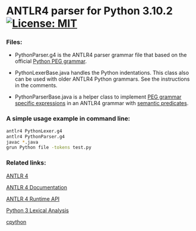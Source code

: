 # ANTLR4 parser for Python 3.10.2 &nbsp; [![License: MIT](https://img.shields.io/badge/License-MIT-yellow.svg)](https://opensource.org/licenses/MIT)

### Files:
 - PythonParser.g4
   is the ANTLR4 parser grammar file that based on the official [Python PEG grammar](https://docs.python.org/3.10/reference/grammar.html).

 - PythonLexerBase.java
   handles the Python indentations.
   This class also can be used with older ANTLR4 Python grammars.
   See the instructions in the comments.

 - PythonParserBase.java
   is a helper class to implement [PEG grammar specific expressions](https://www.python.org/dev/peps/pep-0617/) in an ANTLR4 grammar 
   with [semantic predicates](https://github.com/antlr/antlr4/blob/master/doc/predicates.md).


### A simple usage example in command line:
```bash
antlr4 PythonLexer.g4
antlr4 PythonParser.g4
javac *.java
grun Python file -tokens test.py
```


### Related links:
[ANTLR 4](https://www.antlr.org/)

[ANTLR 4 Documentation](https://github.com/antlr/antlr4/tree/master/doc)

[ANTLR 4 Runtime API](https://www.antlr.org/api/Java/)

[Python 3 Lexical Analysis](https://docs.python.org/3/reference/lexical_analysis.html#lexical-analysis)

[cpython](https://github.com/python/cpython)
